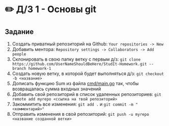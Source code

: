 # ✏️ Д/З 1 - Основы git

## Задание

1. Создать приватный репозиторий на Github: `Your repositories -> New`
2. Добавить ментора: `Repository settings -> Collaborators -> Add people`
3. Склонировать в свою папку ветку с первым д/з: `git clone https://github.com/UserNameShouldBeHere/StudIt-Homework.git --branch homework-1`
4. Создать новую ветку, в которой будет выполняться д/з: `git checkout -b <название>`
5. Дописать функцию Sum из файла [cmd/main.go](https://github.com/UserNameShouldBeHere/StudIt-Homework/blob/homework-1/cmd/main.go) так, чтобы возвращалась сумма входных значений
6. Добавить свой репозиторий в список удаленных репозиториев: `git remote add myrepo <ссылка на твой репозиторий>`
7. Закоммитить все изменения: `git add .` и `git commit -m "<комментарий>"`
8. Отправить изменения в свой репозиторий: `git push -u myrepo <название созданной ветки>`
